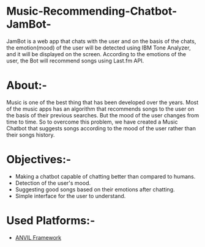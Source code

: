# Music-Recommending-Chatbot-JamBot-
JamBot is a web app that chats with the user and on the basis of the chats, the emotion(mood) of the user will be detected using IBM Tone Analyzer, and it will be displayed on the screen. According to the emotions of the user, the Bot will recommend songs using Last.fm API.

# About:-
Music is one of the best thing that has been developed over the years. Most of the music apps has an algorithm that recommends songs to the user on the basis of their previous searches. But the mood of the user changes from time to time. So to overcome this problem, we have created a Music Chatbot that suggests songs according to the mood of the user rather than their songs history.

# Objectives:-
- Making a chatbot capable of chatting better than compared to humans.
- Detection of the user's mood.
- Suggesting good songs based on their emotions after chatting.
- Simple interface for the user to understand.

# Used Platforms:-
- [ANVIL Framework](<https://anvil.works/> "ANVIL Framework")
